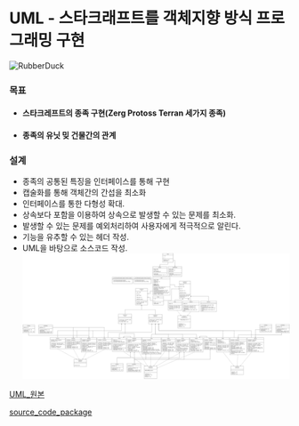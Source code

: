 # UML - 스타크래프트를 객체지향 방식 프로그래밍 구현
<img src="https://postfiles.pstatic.net/MjAyMjA1MzBfMTQ5/MDAxNjUzODM3MjU2MTQ0.73pvZ6nQwr7My2JxBd_Krx07kkzUuPj8z9v3AyRbGJMg.p0hBIDuY_laxrLWqRulj6jwZ9yMNFY8oBTV6Hifdw_8g.PNG.forget980/image.png?type=w580" width="20%" height="20%" title="px(픽셀) 크기 설정" alt="RubberDuck"></img>
### 목표
* #### 스타크레프트의 종족 구현(Zerg Protoss Terran 세가지 종족)
* #### 종족의 유닛 밎 건물간의 관계
### 설계
* 종족의 공통된 특징을 인터페이스를 통해 구현
* 캡술화를 통해 객체간의 간섭을 최소화
* 인터페이스를 통한 다형성 확대.
* 상속보다 포함을 이용하여 상속으로 발생할 수 있는 문제를 최소화.
* 발생할 수 있는 문제를 예외처리하여 사용자에게 적극적으로 알린다.
* 기능을 유추할 수 있는 헤더 작성.
* UML을 바탕으로 소스코드 작성.
![Alt text](/star/star_.drawio_.png)

[UML_원본](https://raw.githubusercontent.com/1000004/PERSONAL-PROJECTS/UML/star/star_.drawio_.png)

[source_code_package](https://github.com/1000004/PERSONAL-PROJECTS/tree/UML/star/src/kr/ac/star)
